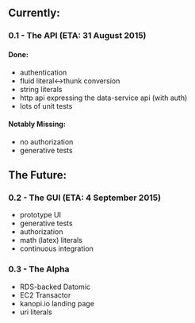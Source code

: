 ## Currently:

### 0.1 - The API (ETA: 31 August 2015)
#### Done:
- authentication
- fluid literal<->thunk conversion
- string literals
- http api expressing the data-service api (with auth)
- lots of unit tests

#### Notably Missing:
- no authorization
- generative tests


## The Future:

### 0.2 - The GUI (ETA: 4 September 2015)
- prototype UI
- generative tests
- authorization
- math (latex) literals
- continuous integration

### 0.3 - The Alpha 
- RDS-backed Datomic
- EC2 Transactor
- kanopi.io landing page
- uri literals
